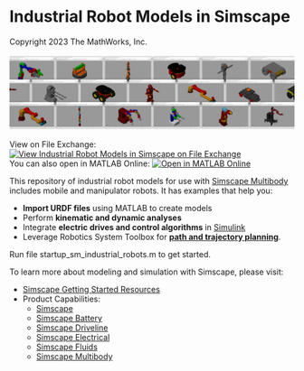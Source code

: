 # **Industrial Robot Models in Simscape**
Copyright 2023 The MathWorks, Inc.

![](Scripts/Images/sm_industrial_robots_overview_image_ribbon.png)

View on File Exchange: [![View Industrial Robot Models in Simscape on File Exchange](https://www.mathworks.com/matlabcentral/images/matlab-file-exchange.svg)](https://www.mathworks.com/matlabcentral/fileexchange/97312-industrial-robot-models-in-simscape)  
You can also open in MATLAB Online: [![Open in MATLAB Online](https://www.mathworks.com/images/responsive/global/open-in-matlab-online.svg)](https://matlab.mathworks.com/open/github/v1?repo=mathworks/Industrial-Robots-Simscape&file=startup_sm_industrial_robots.m)

This repository of industrial robot models for use with [Simscape Multibody](https://www.mathworks.com/products/simscape-multibody.html) includes mobile and manipulator robots. It has examples that help you:

* **Import URDF files** using MATLAB to create models
* Perform **kinematic and dynamic analyses**
* Integrate **electric drives and control algorithms** in [Simulink](https://www.mathworks.com/products/simulink.html)
* Leverage Robotics System Toolbox for **[path and trajectory planning](https://www.mathworks.com/products/robotics.html#robalg)**.

Run file startup_sm_industrial_robots.m to get started.

To learn more about modeling and simulation with Simscape, please visit:
* [Simscape Getting Started Resources](https://www.mathworks.com/solutions/physical-modeling/resources.html)
* Product Capabilities:
   * [Simscape](https://www.mathworks.com/products/simscape.html)
   * [Simscape Battery](https://www.mathworks.com/products/simscape-battery.html)
   * [Simscape Driveline](https://www.mathworks.com/products/simscape-driveline.html)
   * [Simscape Electrical](https://www.mathworks.com/products/simscape-electrical.html)
   * [Simscape Fluids](https://www.mathworks.com/products/simscape-fluids.html)
   * [Simscape Multibody](https://www.mathworks.com/products/simscape-multibody.html)
